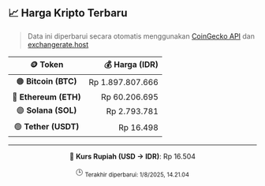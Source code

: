 

<!-- HARGA_KRIPTO -->
## 📈 Harga Kripto Terbaru

> Data ini diperbarui secara otomatis menggunakan [CoinGecko API](https://www.coingecko.com/) dan [exchangerate.host](https://exchangerate.host/)

<div align="center">

| 🪙 Token | 💰 Harga (IDR) |
|:------:|---------------:|
| 🟠 **Bitcoin (BTC)**   | Rp 1.897.807.666 |
| 🔵 **Ethereum (ETH)**  | Rp 60.206.695 |
| 🟣 **Solana (SOL)**    | Rp 2.793.781 |
| 🟢 **Tether (USDT)**   | Rp 16.498 |

---

💱 **Kurs Rupiah (USD → IDR)**: Rp 16.504

🕒 <sub>Terakhir diperbarui: 1/8/2025, 14.21.04</sub>

</div>
<!-- /HARGA_KRIPTO -->